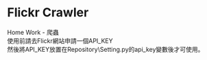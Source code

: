 # Flickr Crawler
Home Work - 爬蟲  
使用前請去Flickr網站申請一個API_KEY  
然後將API_KEY放置在Repository\Setting.py的api_key變數後才可使用。  
